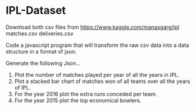 # IPL-Dataset
Download both csv files from https://www.kaggle.com/manasgarg/ipl
matches.csv
deliveries.csv

Code a javascript program that will transform the raw csv data into a data structure in a format of json.

Generate the following  Json...

1. Plot the number of matches played per year of all the years in IPL.
2. Plot a stacked bar chart of matches won of all teams over all the years of IPL.
3. For the year 2016 plot the extra runs conceded per team.
4. For the year 2015 plot the top economical bowlers.
